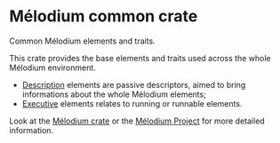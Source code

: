 
# Mélodium common crate

Common Mélodium elements and traits.

This crate provides the base elements and traits used across the whole Mélodium environment.

- [Description](crate::descriptor) elements are passive descriptors, aimed to bring informations about the whole Mélodium elements;
- [Executive](crate::executive) elements relates to running or runnable elements.

Look at the [Mélodium crate](https://docs.rs/melodium/latest/melodium/)
or the [Mélodium Project](https://melodium.tech/) for more detailed information.

